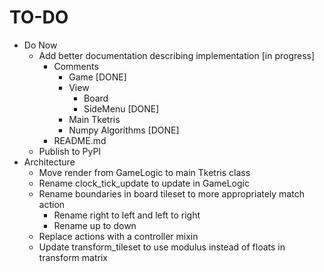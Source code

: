 # TO-DO

- Do Now
    - Add better documentation describing implementation [in progress]
        - Comments
            - Game [DONE]
            - View
                - Board
                - SideMenu [DONE]
            - Main Tketris
            - Numpy Algorithms [DONE]
        - README.md
    - Publish to PyPI
- Architecture
    - Move render from GameLogic to main Tketris class
    - Rename clock_tick_update to update in GameLogic
    - Rename boundaries in board tileset to more appropriately match action
        - Rename right to left and left to right
        - Rename up to down
    - Replace actions with a controller mixin
    - Update transform_tileset to use modulus instead of floats in transform matrix
